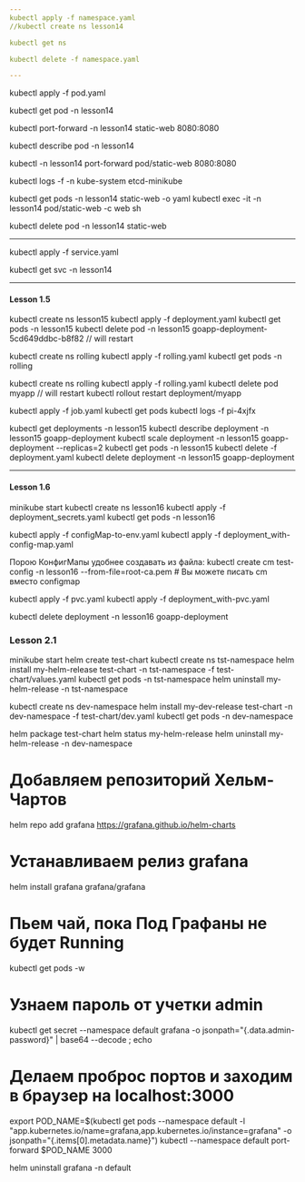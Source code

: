 ```yaml
---
kubectl apply -f namespace.yaml
//kubectl create ns lesson14

kubectl get ns

kubectl delete -f namespace.yaml

---
```

kubectl apply -f pod.yaml

kubectl get pod -n lesson14

kubectl port-forward  -n lesson14 static-web 8080:8080

kubectl describe pod -n lesson14

kubectl -n lesson14 port-forward pod/static-web 8080:8080

kubectl logs -f -n kube-system etcd-minikube

kubectl get pods -n lesson14 static-web -o yaml
kubectl exec -it -n lesson14 pod/static-web -c web sh

kubectl delete pod -n lesson14 static-web

---

kubectl apply -f service.yaml

kubectl get svc -n lesson14

---
#### Lesson 1.5 ####

kubectl create ns lesson15
kubectl apply -f deployment.yaml
kubectl get pods -n lesson15
kubectl delete pod -n lesson15 goapp-deployment-5cd649ddbc-b8f82 // will restart

kubectl create ns rolling
kubectl apply -f rolling.yaml
kubectl get pods -n rolling

kubectl create ns rolling
kubectl apply -f rolling.yaml
kubectl delete pod myapp // will restart
kubectl rollout restart deployment/myapp


kubectl apply -f job.yaml
kubectl get pods
kubectl logs -f pi-4xjfx

kubectl get deployments -n lesson15
kubectl describe deployment -n lesson15 goapp-deployment
kubectl scale deployment -n lesson15 goapp-deployment --replicas=2
kubectl get pods -n lesson15
kubectl delete -f deployment.yaml
kubectl delete deployment -n lesson15 goapp-deployment

---
#### Lesson 1.6 ####

minikube start
kubectl create ns lesson16
kubectl apply -f deployment_secrets.yaml
kubectl get pods -n lesson16

kubectl apply -f configMap-to-env.yaml
kubectl apply -f deployment_with-config-map.yaml

Порою КонфигМапы удобнее создавать из файла:
kubectl create cm test-config -n lesson16 --from-file=root-ca.pem  # Вы можете писать cm вместо configmap

kubectl apply -f pvc.yaml
kubectl apply -f deployment_with-pvc.yaml

kubectl delete deployment -n lesson16 goapp-deployment

### Lesson 2.1

minikube start
helm create test-chart
kubectl create ns tst-namespace
helm install my-helm-release  test-chart -n tst-namespace -f test-chart/values.yaml
kubectl get pods -n tst-namespace
helm uninstall my-helm-release -n tst-namespace

kubectl create ns dev-namespace
helm install my-dev-release  test-chart -n dev-namespace -f test-chart/dev.yaml
kubectl get pods -n dev-namespace

helm package test-chart
helm status my-helm-release
helm uninstall my-helm-release -n dev-namespace

# Добавляем репозиторий Хельм-Чартов
helm repo add grafana https://grafana.github.io/helm-charts
# Устанавливаем релиз grafana
helm install grafana  grafana/grafana
# Пьем чай, пока Под Графаны не будет Running
kubectl get pods -w
# Узнаем пароль от учетки admin
kubectl get secret --namespace default grafana -o jsonpath="{.data.admin-password}" | base64 --decode ; echo

# Делаем проброс портов и заходим в браузер на  localhost:3000
export POD_NAME=$(kubectl get pods --namespace default -l "app.kubernetes.io/name=grafana,app.kubernetes.io/instance=grafana" -o jsonpath="{.items[0].metadata.name}")
kubectl --namespace default port-forward $POD_NAME 3000

helm uninstall grafana -n default